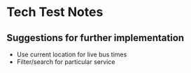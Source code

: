 # Tech Test Notes

## Suggestions for further implementation

- Use current location for live bus times
- Filter/search for particular service
